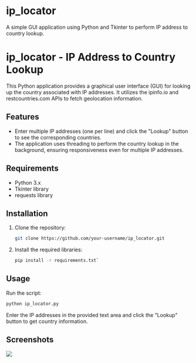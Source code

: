 # ip_locator
A simple GUI application using Python and Tkinter to perform IP address to country lookup.



# ip_locator - IP Address to Country Lookup 

This Python application provides a graphical user interface (GUI) for looking up the country associated with IP addresses. It utilizes the ipinfo.io and restcountries.com APIs to fetch geolocation information.

## Features

- Enter multiple IP addresses (one per line) and click the "Lookup" button to see the corresponding countries.
- The application uses threading to perform the country lookup in the background, ensuring responsiveness even for multiple IP addresses.

## Requirements

- Python 3.x
- Tkinter library
- requests library

## Installation

1. Clone the repository:

   ```bash
   git clone https://github.com/your-username/ip_locator.git
1. Install the required libraries:

   ```bash
   pip install -r requirements.txt`
## Usage

Run the script:

   ```bash
  python ip_locator.py
```

Enter the IP addresses in the provided text area and click the "Lookup" button to get country information.

## Screenshots
<img src="https://i.ibb.co/5GQWdnF/image.png"></img>
